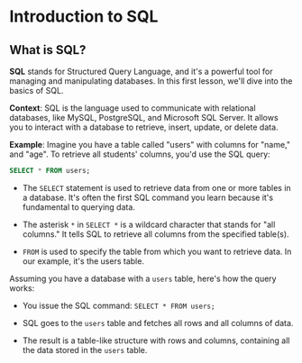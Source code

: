 # Introduction to SQL

## What is SQL?

**SQL** stands for Structured Query Language, and it's a powerful tool for managing and manipulating databases. In this first lesson, we'll dive into the basics of SQL.

**Context**: SQL is the language used to communicate with relational databases, like MySQL, PostgreSQL, and Microsoft SQL Server. It allows you to interact with a database to retrieve, insert, update, or delete data.

**Example**: Imagine you have a table called "users" with columns for "name," and "age". To retrieve all students' columns, you'd use the SQL query:

```sql
SELECT * FROM users;
```

- The `SELECT` statement is used to retrieve data from one or more tables in a database. It's often the first SQL command you learn because it's fundamental to querying data.

- The asterisk `*` in `SELECT *` is a wildcard character that stands for "all columns." It tells SQL to retrieve all columns from the specified table(s).

- `FROM` is used to specify the table from which you want to retrieve data. In our example, it's the users table.

Assuming you have a database with a `users` table, here's how the query works:

- You issue the SQL command: `SELECT * FROM users;`

- SQL goes to the `users` table and fetches all rows and all columns of data.

- The result is a table-like structure with rows and columns, containing all the data stored in the `users` table.
